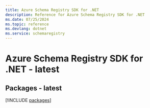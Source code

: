 ```yaml
---
title: Azure Schema Registry SDK for .NET
description: Reference for Azure Schema Registry SDK for .NET
ms.date: 07/25/2024
ms.topic: reference
ms.devlang: dotnet
ms.service: schemaregistry
---
```

# Azure Schema Registry SDK for .NET - latest
## Packages - latest
[!INCLUDE [packages](schema-registry-index.md)]